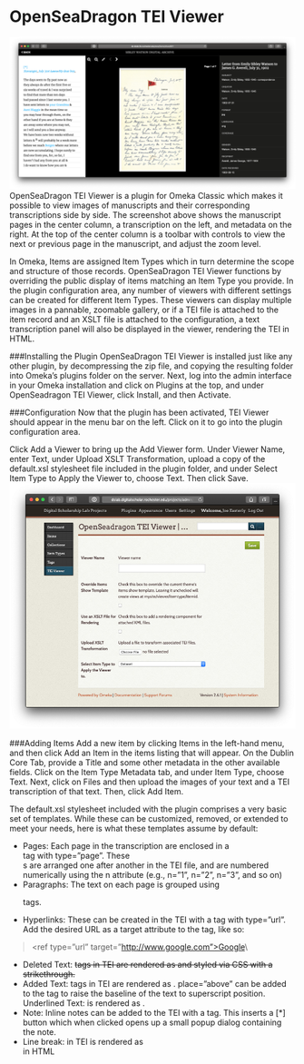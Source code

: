# OpenSeaDragon TEI Viewer
![Screenshot of public interface](osd_tei_public.png)
OpenSeaDragon TEI Viewer is a plugin for Omeka Classic which makes it possible to view images of manuscripts and their corresponding transcriptions side by side. The screenshot above shows the manuscript pages in the center column, a transcription on the left, and metadata on the right. At the top of the center column is a toolbar with controls to view the next or previous page in the manuscript, and adjust the zoom level.

In Omeka, Items are assigned Item Types which in turn determine the scope and structure of those records. OpenSeaDragon TEI Viewer functions by overriding the public display of items matching an Item Type you provide. In the plugin configuration area, any number of viewers with different settings can be created for different Item Types. These viewers can display multiple images in a pannable, zoomable gallery, or if a TEI file is attached to the item record and an XSLT file is attached to the configuration, a text transcription panel will also be displayed in the viewer, rendering the TEI in HTML.

###Installing the Plugin
OpenSeaDragon TEI Viewer is installed just like any other plugin, by decompressing the zip file, and copying the resulting folder into Omeka’s plugins folder on the server. Next, log into the admin interface in your Omeka installation and click on Plugins at the top, and under OpenSeadragon TEI Viewer, click Install, and then Activate.

###Configuration
Now that the plugin has been activated, TEI Viewer should appear in the menu bar on the left. Click on it to go into the plugin configuration area.

Click Add a Viewer to bring up the Add Viewer form. Under Viewer Name, enter Text, under Upload XSLT Transformation, upload a copy of the default.xsl stylesheet file included in the plugin folder, and under Select Item Type to Apply the Viewer to, choose Text. Then click Save.
![Screenshot of Add Viewer interface](osd_tei_add_item.png)

###Adding Items
Add a new item by clicking Items in the left-hand menu, and then click Add an Item in the items listing that will appear. On the Dublin Core Tab, provide a Title and some other metadata in the other available fields. Click on the Item Type Metadata tab, and under Item Type, choose Text. Next, click on Files and then upload the images of your text and a TEI transcription of that text. Then, click Add Item.

The default.xsl stylesheet included with the plugin comprises a very basic set of templates. While these can be customized, removed, or extended to meet your needs, here is what these templates assume by default:

* Pages: Each page in the transcription are enclosed in a <div> tag with type=”page”. These <div>s are arranged one after another in the TEI file, and are numbered numerically using the n attribute (e.g., n=”1”, n=”2”, n=”3”, and so on)
* Paragraphs: The text on each page is grouped using <p> tags.
* Hyperlinks: These can be created in the TEI with a <ref> tag with type=”url”. Add the desired URL as a target attribute to the <ref> tag, like so:
> \<ref type=”url” target=”http://www.google.com”>Google</ref>\
* Deleted Text:  <del> tags in TEI are rendered as <span class=”deleted-text”> and styled via CSS with a strikethrough.
* Added Text: <add> tags in TEI are rendered as <span class=”add”>. place=”above” can be added to the <add> tag to raise the baseline of the text to superscript position.
Underlined Text: <hi rend=”underline”> is rendered as <span class=”underline”>.
* Note: Inline notes can be added to the TEI with a <note> tag. This inserts a [*] button which when clicked opens up a small popup dialog containing the note.
* Line break: <lb> in TEI is rendered as <br> in HTML
